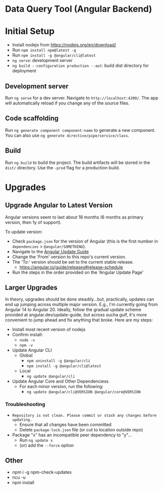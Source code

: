 # Data Query Tool (Angular Backend)

# Initial Setup

* Install nodejs from https://nodejs.org/en/download/
* Run `npm install npm@latest -g`
* Run `npm install -g @angular/cli@latest`
* `ng serve`: development server
* `ng build --configuration production --aot`: build dist directory for deployment

## Development server
Run `ng serve` for a dev server. Navigate to `http://localhost:4200/`. The app will automatically reload if you change any of the source files.

## Code scaffolding

Run `ng generate component component-name` to generate a new component. You can also use `ng generate directive/pipe/service/class`.

## Build

Run `ng build` to build the project. The build artifacts will be stored in the `dist/` directory. Use the `-prod` flag for a production build.

# Upgrades

## Upgrade Angular to Latest Version

Angular versions seem to last about 18 months (6 months as primary version, then 1y of support).

To update version:
* Check `package.json` for the version of Angular (this is the first number in `dependencies` > `@angular/SOMETHING`).
* Navigate to the [Angular Update Guide](https://update.angular.io/)
* Change the 'From' version to this repo's current version.
* The 'To:' version should be set to the current stable release.
  * https://angular.io/guide/releases#release-schedule
* Run the steps in the order provided on the 'Angular Update Page'

## Larger Upgrades

In theory, upgrades should be done steadily...but, practically, updates can end up jumping across multiple major version. E.g., I'm currently going from Angular 14 to Angular 20. Ideally, follow the gradual update scheme provided at angular.dev/update-guide, but across sucha gulf, it's more convenient to jump ahead and fix anything that broke. Here are my steps:

* Install most recent version of nodejs
* Confirm install:
  * `node -v`
  * `npm -v`
* Update Angular CLI
  * Global
    * `npm uninstall -g @angular/cli`
    * `npm install -g @angular/cli@latest`
  * Local
    * `ng update @angular/cli`
* Update Angular Core and Other Dependenciess
  * For each minor version, run the following:
    * `ng update @angular/cli@VERSION @angular/core@VERSION` 

### Troubleshooting

* `Repository is not clean. Please commit or stash any changes before updating.`
  * Ensure that all changes have been committed
  * Delete `package-lock.json` file (or cut to location outside repo)
* Package "x" has an incompatible peer dependency to "y"...
  * Run `ng update x`
  * (or) add the `--force` option

## Other

* npm i -g npm-check-updates
* ncu -u
* npm install
